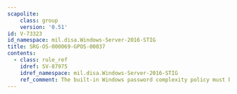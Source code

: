 ```yaml
---
scapolite:
    class: group
    version: '0.51'
id: V-73323
id_namespace: mil.disa.Windows-Server-2016-STIG
title: SRG-OS-000069-GPOS-00037
contents:
  - class: rule_ref
    idref: SV-87975
    idref_namespace: mil.disa.Windows-Server-2016-STIG
    ref_comment: The built-in Windows password complexity policy must be ena ...
---
```


